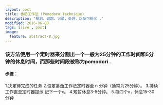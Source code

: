 ```yaml
---
layout: post
title: 番茄工作法 (Pomodoro Technique)
description: "规划，追踪，记录，处理，以及可视化 ."
modified: 2016-06-08
tags: [live , post]
image:
  feature: abstract-8.jpg
---
```


###  该方法使用一个定时器来分割出一个一般为25分钟的工作时间和5分钟的休息时间，而那些时间段被称为pomodori .

####  步骤：

1.决定待完成的任务
2.设定番茄工作法定时器至 n 分钟（通常为25分钟）。
3.持续工作直至定时器提示,记下一个x。
4.短暂休息3-5分钟。
5.每四个x，休息15-30分钟



